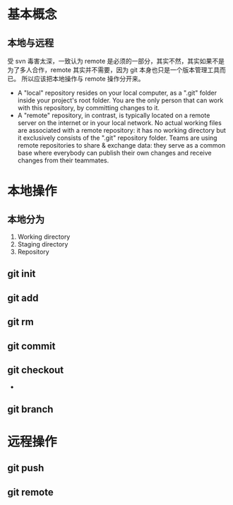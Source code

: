 # 基本概念
## 本地与远程
受 svn 毒害太深，一致认为 remote 是必须的一部分，其实不然，其实如果不是为了多人合作，remote 其实并不需要，因为 git 本身也只是一个版本管理工具而已。
所以应该把本地操作与 remote 操作分开来。
- A "local" repository resides on your local computer, as a ".git" folder inside your project's root folder. 
You are the only person that can work with this repository, by committing changes to it.
- A "remote" repository, in contrast, is typically located on a remote server on the internet or in your local network. 
No actual working files are associated with a remote repository: it has no working directory but it exclusively consists of the ".git" repository folder. Teams are using remote repositories to share & exchange data: they serve as a common base where everybody can publish 
their own changes and receive changes from their teammates.

# 本地操作
## 本地分为
1. Working directory
2. Staging directory
3. Repository

## git init

## git add 

## git rm 

## git commit 

## git checkout
- 

## git branch

# 远程操作

## git push

## git remote